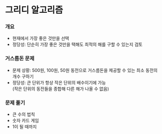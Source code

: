 # 그리디 알고리즘

### 개요
- 현재에서 가장 좋은 것만을 선택
- 정당성: 단순히 가장 좋은 것만을 택해도 최적의 해를 구할 수 있는지 검토

### 거스름돈 문제
- 문제 상황: 500원, 100원, 50원 동전으로 거스름돈을 제공할 수 있는 최소 동전의 개수 구하기
- 정당성: 큰 단위가 항상 작은 단위의 배수이기에 가능 \
(작은 단위의 동전들을 종합해 다른 해가 나올 수 없음)


### 문제 풀기
- 큰 수의 법칙
- 숫자 카드 게임
- 1이 될 때까지
